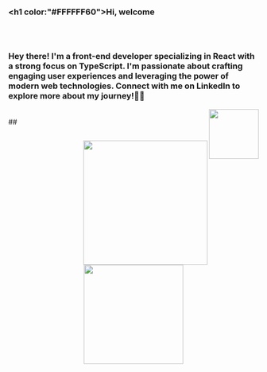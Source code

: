 ### <h1 color:"#FFFFFF60">Hi, welcome</h1>

##
<div> 
    <br>
    <h3> Hey there! I'm a front-end developer specializing in React with a strong focus on TypeScript. I'm passionate about crafting engaging user experiences and leveraging the power of modern web technologies. Connect with me on LinkedIn to explore more about my journey!👨‍💻</h3>
    <img align="right" heigth="100px" width="100px" src="https://cdn.jsdelivr.net/gh/devicons/devicon/icons/react/react-original.svg" />
    <br>
</div>
##

##

<div align="center">
    
  <img align="right" width="250px" height="250px" src="https://media.giphy.com/media/bGgsc5mWoryfgKBx1u/giphy.gif">

  <a href="https://www.linkedin.com/in/ericmli/"><img heigth="200px" width="200px" src="https://cdn.jsdelivr.net/gh/devicons/devicon/icons/linkedin/linkedin-original-wordmark.svg" /></a>
    
</div>

